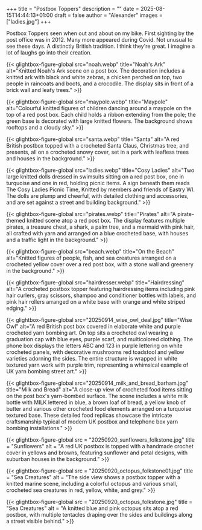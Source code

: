+++
title = "Postbox Toppers"
description = ""
date = 2025-08-15T14:44:13+01:00
draft = false
author = "Alexander"
images = ["ladies.jpg"]
+++

Postbox Toppers seen when out and about on my bike. First sighting by the post office was in 2012. Many more appeared during Covid. Not unusual to see these days. A distinctly British tradition. I think they're great. I imagine a lot of laughs go into their creation. 

<div class="gallery-grid">
  {{< glightbox-figure-global 
      src="noah.webp" 
      title="Noah's Ark" 
      alt="Knitted Noah's Ark scene on a post box. The decoration includes a knitted ark with black and white zebras, a chicken perched on top, two people in raincoats and boots, and a crocodile. The display sits in front of a brick wall and leafy trees." 
      >}}
  
  {{< glightbox-figure-global
      src="maypole.webp" 
      title="Maypole" 
      alt="Colourful knitted figures of children dancing around a maypole on the top of a red post box. Each child holds a ribbon extending from the pole; the green base is decorated with large knitted flowers. The background shows rooftops and a cloudy sky." 
      >}}

  {{< glightbox-figure-global
      src="santa.webp" 
      title="Santa" 
      alt="A red British postbox topped with a crocheted Santa Claus, Christmas tree, and presents, all on a crocheted snowy cover, set in a park with leafless trees and houses in the background." 
      >}}

  {{< glightbox-figure-global
      src="ladies.webp" 
      title="Cosy Ladies" 
      alt="Two large knitted dolls dressed in swimsuits sitting on a red post box, one in turquoise and one in red, holding picnic items. A sign beneath them reads The Cosy Ladies Picnic Time, Knitted by members and friends of Eastry WI. The dolls are plump and cheerful, with detailed clothing and accessories, and are set against a street and building background." 
      >}}

  {{< glightbox-figure-global
      src="pirates.webp" 
      title="Pirates" 
      alt="A pirate-themed knitted scene atop a red post box. The display features multiple pirates, a treasure chest, a shark, a palm tree, and a mermaid with pink hair, all crafted with yarn and arranged on a blue crocheted base, with houses and a traffic light in the background." 
      >}}  

  {{< glightbox-figure-global
      src="beach.webp" 
      title="On the Beach" 
      alt="Knitted figures of people, fish, and sea creatures arranged on a crocheted yellow cover over a red post box, with a stone wall and greenery in the background." 
      >}}

  {{< glightbox-figure-global
      src="hairdresser.webp" 
      title="Hairdressing" 
      alt="A crocheted postbox topper featuring hairdressing items including pink hair curlers, gray scissors, shampoo and conditioner bottles with labels, and pink hair rollers arranged on a white base with orange and white striped edging." 
      >}}

  {{< glightbox-figure-global
      src="20250914_wise_owl_deal.jpg"
      title="Wise Owl"
      alt="A red British post box covered in elaborate white and purple crocheted yarn bombing art. On top sits a crocheted owl wearing a graduation cap with blue eyes, purple scarf, and multicolored clothing. The phone box displays the letters ABC and 123 in purple lettering on white crocheted panels, with decorative mushrooms red toadstool and yellow varieties adorning the sides. The entire structure is wrapped in white textured yarn work with purple trim, representing a whimsical example of UK yarn bombing street art."
      >}}

  {{< glightbox-figure-global
      src="20250914_milk_and_bread_barham.jpg"
      title="Milk and Bread"
      alt="A close-up view of crocheted food items sitting on the post box's yarn-bombed surface. The scene includes a white milk bottle with MILK lettered in blue, a brown loaf of bread, a yellow knob of butter and various other crocheted food elements arranged on a turquoise textured base. These detailed food replicas showcase the intricate craftsmanship typical of modern UK postbox and telephone box yarn bombing installations."
      >}}


  {{< glightbox-figure-global
      src = "20250920_sunflowers_folkstone.jpg"
      title = "Sunflowers"
      alt = "A red UK postbox is topped with a handmade crochet cover in yellows and browns, featuring sunflower and petal designs, with suburban houses in the background."
      >}}

  {{< glightbox-figure-global
      src = "20250920_octopus_folkstone01.jpg"
      title = "Sea Creatures"
      alt = "The side view shows a postbox topper with a knitted marine scene, including a colorful octopus and various small, crocheted sea creatures in red, yellow, white, and grey."
      >}}

  {{< glightbox-figure-global
      src = "20250920_octopus_folkstone.jpg"
      title = "Sea Creatures"
      alt = "A knitted blue and pink octopus sits atop a red postbox, with multiple tentacles draping over the sides and buildings along a street visible behind."
      >}}
</div>

